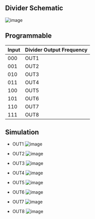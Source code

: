 ## Divider Schematic

![image](https://github.com/huydo272/PLL_PBKIC/assets/84896940/ee32f8dd-a63c-42ff-be26-e69db01775ed)

## Programmable 

|Input|Divider Output Frequency|
|--|--|
|000|OUT1|
|001|OUT2|
|010|OUT3|
|011|OUT4|
|100|OUT5|
|101|OUT6|
|110|OUT7|
|111|OUT8|

## Simulation

- OUT1
![image](https://github.com/huydo272/PLL_PBKIC/assets/84896940/b4dc9422-02d2-42b2-bd96-f73711a3834c)

- OUT2
![image](https://github.com/huydo272/PLL_PBKIC/assets/84896940/baf033b2-3d26-4098-8230-7fa38a0eae27)

- OUT3
![image](https://github.com/huydo272/PLL_PBKIC/assets/84896940/8e757080-0925-48f4-95f6-3e17913a36b4)

- OUT4
![image](https://github.com/huydo272/PLL_PBKIC/assets/84896940/9c001cb0-a3ad-421a-84c5-ea8a28c5b47c)

- OUT5
![image](https://github.com/huydo272/PLL_PBKIC/assets/84896940/c13c0041-8b9e-43ee-afb2-39997ac1432f)

- OUT6
![image](https://github.com/huydo272/PLL_PBKIC/assets/84896940/26014e39-3ce9-4f3c-9d52-e578cc56dffb)

- OUT7
![image](https://github.com/huydo272/PLL_PBKIC/assets/84896940/2038dd6e-b969-4e61-9f3b-ced12adfcb21)

- OUT8
![image](https://github.com/huydo272/PLL_PBKIC/assets/84896940/b3de6b78-c273-45cc-8941-3d7be7bf497d)
